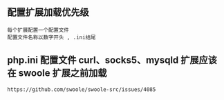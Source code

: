 ## 配置扩展加载优先级
    每个扩展配置一个配置文件
    配置文件名称以数字开头 , .ini结尾

## php.ini 配置文件 curl、socks5、mysqld 扩展应该在 swoole 扩展之前加载
    https://github.com/swoole/swoole-src/issues/4085

